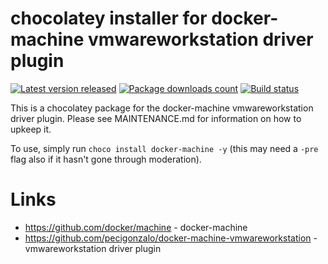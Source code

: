 # chocolatey installer for docker-machine vmwareworkstation driver plugin

[![Latest version released](https://img.shields.io/chocolatey/v/docker-machine-vmwareworkstation.svg)](https://chocolatey.org/packages/docker-machine-vmwareworkstation)
[![Package downloads count](https://img.shields.io/chocolatey/dt/docker-machine-vmwareworkstation.svg)](https://chocolatey.org/packages/docker-machine-vmwareworkstation)
[![Build status](https://ci.appveyor.com/api/projects/status/ooidijvs71yxd1o6?svg=true)](https://ci.appveyor.com/project/StefanScherer/choco-docker-machine-vmwareworkstation)

This is a chocolatey package for the docker-machine vmwareworkstation driver plugin. Please see MAINTENANCE.md
for information on how to upkeep it.

To use, simply run `choco install docker-machine -y` (this may need a `-pre`
flag also if it hasn't gone through moderation).

# Links

* https://github.com/docker/machine - docker-machine
* https://github.com/pecigonzalo/docker-machine-vmwareworkstation - vmwareworkstation driver plugin
